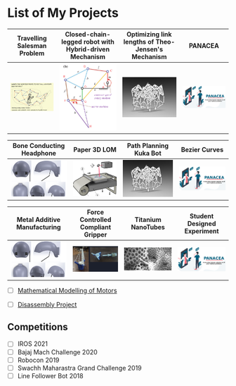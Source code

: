 # List of My Projects

| Travelling Salesman Problem  | Closed-chain-legged robot with Hybrid-driven Mechanism | Optimizing link lengths of Theo-Jensen's Mechanism |PANACEA|
| ------------- | ------------- | ------------- | ------------- |
| <a href=""><img src="images/tsp.png" width="270"></a>| <a href=""><img src="images/Jensen.png" width="270"></a>  | <a href=""><img src="images/Strandbeest.png" width="270"></a>  |<a href=""><img src="images/panacea.png" width="270"></a> |

| Bone Conducting Headphone  | Paper 3D LOM | Path Planning Kuka Bot | Bezier Curves |
| ------------- | ------------- | ------------- | ------------- |
| <a href=""><img src="images/Bone_conduction.png" width="270"></a>| <a href=""><img src="images/3D-LOM.png" width="270"></a>  | <a href=""><img src="images/Strandbeest.png" width="270"></a>  |<a href=""><img src="images/panacea.png" width="270"></a> |

| Metal Additive Manufacturing  | Force Controlled Compliant Gripper | Titanium NanoTubes | Student Designed Experiment |
| ------------- | ------------- | ------------- | ------------- |
| <a href=""><img src="images/Bone_conduction.png" width="270"></a>| <a href=""><img src="images/fc_gripper.png" width="270"></a>  | <a href=""><img src="images/tnt.png" width="270"></a>  |<a href=""><img src="images/panacea.png" width="270"></a> |

- [ ] [Mathematical Modelling of Motors]()
- [ ] [Disassembly Project](https://docs.google.com/presentation/d/1x9--k5ceChA7rfNUJ0Ouza83KQWaTfdecITDHePwBLI/edit#slide=id.g452cec4887_2_1)



## Competitions

- [ ] IROS 2021
- [ ] Bajaj Mach Challenge 2020
- [ ] Robocon 2019
- [ ] Swachh Maharastra Grand Challenge 2019
- [ ] Line Follower Bot 2018
